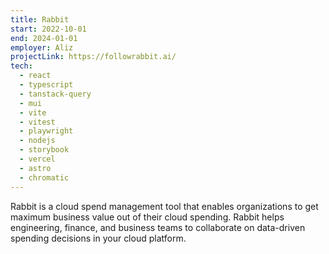 ```yaml
---
title: Rabbit
start: 2022-10-01
end: 2024-01-01
employer: Aliz
projectLink: https://followrabbit.ai/
tech:
  - react
  - typescript
  - tanstack-query
  - mui
  - vite
  - vitest
  - playwright
  - nodejs
  - storybook
  - vercel
  - astro
  - chromatic
---
```


Rabbit is a cloud spend management tool that enables organizations to get maximum business value out of their cloud spending. Rabbit helps engineering, finance, and business teams to collaborate on data-driven spending decisions in your cloud platform.
